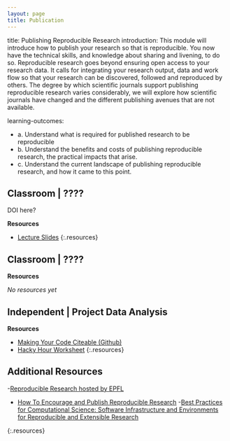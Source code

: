 ```yaml
---
layout: page
title: Publication
---
```


title: Publishing Reproducible Research
introduction: This module will introduce how to publish your research so that is reproducible. You now have the technical skills, and knowledge about sharing and livening, to do so. Reproducible research goes beyond ensuring open access to your research data. It calls for integrating your research output, data and work flow so that your research can be discovered, followed and reproduced by others. The degree by which scientific journals support publishing reproducible research varies considerably, we will explore how scientific journals have changed and the different publishing avenues that are not available.

learning-outcomes:

  - a. Understand what is required for published research to be reproducible
  - b. Understand the benefits and costs of publishing reproducible research, the practical impacts that arise. 
  - c. Understand the current landscape of publishing reproducible research, and how it came to this point.





## Classroom | ????

DOI here?

**Resources**

- [Lecture Slides](http://linkhere.com)
{:.resources}



## Classroom | ????


**Resources**

_No resources yet_




## Independent | Project Data Analysis


**Resources**
- [Making Your Code Citeable (Github)](https://guides.github.com/activities/citable-code/)
- [Hacky Hour Worksheet](hacky-hour-worksheet.html)
{:.resources}









## Additional Resources
-[Reproducible Research hosted by EPFL](http://rr.epfl.ch/)
- [How To Encourage and Publish Reproducible Research](http://jelena.ece.cmu.edu/repository/conferences/07_04_Icassp_Kovacevic.pdf)
-[Best Practices for Computational Science: Software Infrastructure and Environments for Reproducible and Extensible Research](http://openresearchsoftware.metajnl.com/articles/10.5334/jors.ay/)

{:.resources}


